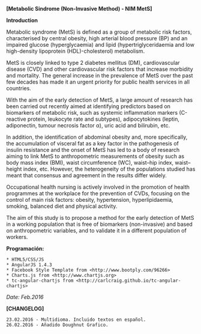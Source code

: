 **[Metabolic Sindrome (Non-Invasive Method) - NIM MetS]**

**Introduction**

Metabolic syndrome (MetS) is defined as a group of metabolic risk factors, characterised by central obesity, high arterial blood pressure (BP) and an impaired glucose (hyperglycaemia) and lipid (hypertriglyceridaemia and low high-density lipoprotein (HDL)-cholesterol) metabolism.

MetS is closely linked to type 2 diabetes mellitus (DM), cardiovascular disease (CVD) and other cardiovascular risk factors that increase morbidity and mortality. The general increase in the prevalence of MetS over the past few decades has made it an urgent priority for public health services in all countries.

With the aim of the early detection of MetS, a large amount of research has been carried out recently aimed at identifying predictors based on biomarkers of metabolic risk, such as systemic inflammation markers (C-reactive protein, leukocyte rate and subtypes), adipocytokines (leptin, adiponectin, tumour necrosis factor α), uric acid and bilirubin, etc.

In addition, the identification of abdominal obesity and, more specifically, the accumulation of visceral fat as a key factor in the pathogenesis of insulin resistance and the onset of MetS has led to a body of research aiming to link MetS to anthropometric measurements of obesity such as body mass index (BMI), waist circumference (WC), waist–hip index, waist–height index, etc. However, the heterogeneity of the populations studied has meant that consensus and agreement in the results differ widely.

Occupational health nursing is actively involved in the promotion of health programmes at the workplace for the prevention of CVDs, focusing on the control of main risk factors: obesity, hypertension, hyperlipidaemia, smoking, balanced diet and physical activity.

The aim of this study is to propose a method for the early detection of MetS in a working population that is free of biomarkers (non-invasive) and based on anthropometric variables, and to validate it in a different population of workers.

**Programación:** 
	
	* HTML5/CSS/JS
	* AngularJS 1.4.3
	* Facebook Style Template from <http://www.bootply.com/96266>
	* Charts.js from <http://www.chartjs.org>
    * tc-angular-chartjs from <http://carlcraig.github.io/tc-angular-chartjs>

*Date: Feb.2016*

**[CHANGELOG]**

```
23.02.2016 - Multidioma. Incluido textos en español.
26.02.2016 - Añadido Doughnut Grafico.
```
